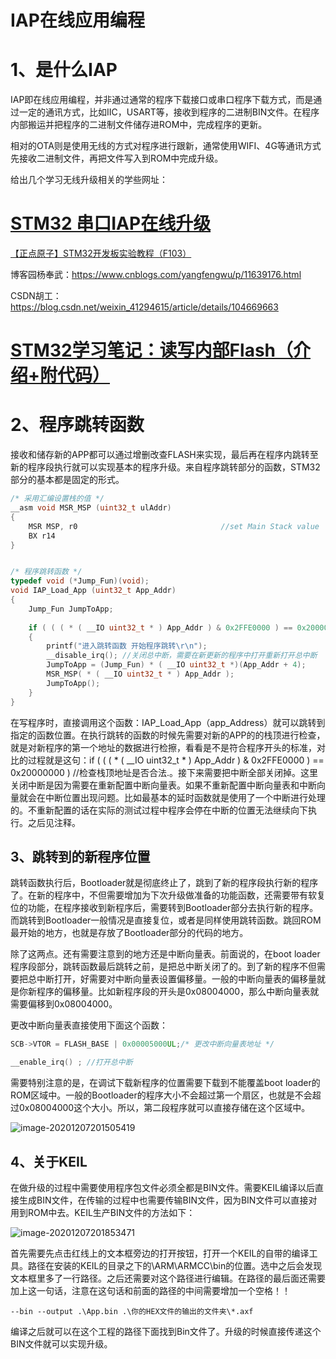 # IAP在线应用编程

# 1、是什么IAP

​	IAP即在线应用编程，并非通过通常的程序下载接口或串口程序下载方式，而是通过一定的通讯方式，比如IIC，USART等，接收到程序的二进制BIN文件。在程序内部搬运并把程序的二进制文件储存进ROM中，完成程序的更新。

相对的OTA则是使用无线的方式对程序进行跟新，通常使用WIFI、4G等通讯方式先接收二进制文件，再把文件写入到ROM中完成升级。

给出几个学习无线升级相关的学些网址：

# [STM32 串口IAP在线升级](https://www.cnblogs.com/ZzJan/p/11564060.html)

[【正点原子】STM32开发板实验教程（F103）](https://www.bilibili.com/video/BV1kx411k7JT?spm_id_from=333.788.b_636f6d6d656e74.6)

博客园杨奉武：https://www.cnblogs.com/yangfengwu/p/11639176.html

CSDN胡工：https://blog.csdn.net/weixin_41294615/article/details/104669663

# [STM32学习笔记：读写内部Flash（介绍+附代码）](https://www.cnblogs.com/pertor/p/9484663.html)

# 2、程序跳转函数

接收和储存新的APP都可以通过增删改查FLASH来实现，最后再在程序内跳转至新的程序段执行就可以实现基本的程序升级。来自程序跳转部分的函数，STM32部分的基本都是固定的形式。

```c
/* 采用汇编设置栈的值 */
__asm void MSR_MSP (uint32_t ulAddr) 
{
    MSR MSP, r0 			                   //set Main Stack value
    BX r14
}


/* 程序跳转函数 */
typedef void (*Jump_Fun)(void);
void IAP_Load_App (uint32_t App_Addr)
{
	Jump_Fun JumpToApp; 
    
	if ( ( ( * ( __IO uint32_t * ) App_Addr ) & 0x2FFE0000 ) == 0x20000000 )	//检查栈顶地址是否合法.
	{ 
		printf("进入跳转函数 开始程序跳转\r\n");
		__disable_irq(); //关闭总中断，需要在新更新的程序中打开重新打开总中断
		JumpToApp = (Jump_Fun) * ( __IO uint32_t *)(App_Addr + 4);				//用户代码区第二个字为程序开始地址(复位地址)		
		MSR_MSP( * ( __IO uint32_t * ) App_Addr );								//初始化APP堆栈指针(用户代码区的第一个字用于存放栈顶地址)
		JumpToApp();															//跳转到APP.
	}
}
```

在写程序时，直接调用这个函数：IAP_Load_App（app_Address）就可以跳转到指定的函数位置。在执行跳转的函数的时候先需要对新的APP的的栈顶进行检查，就是对新程序的第一个地址的数据进行检擦，看看是不是符合程序开头的标准，对比的过程就是这句：if ( ( ( * ( __IO uint32_t * ) App_Addr ) & 0x2FFE0000 ) == 0x20000000 )	//检查栈顶地址是否合法.。接下来需要把中断全部关闭掉。这里关闭中断是因为需要在重新配置中断向量表。如果不重新配置中断向量表和中断向量就会在中断位置出现问题。比如最基本的延时函数就是使用了一个中断进行处理的。不重新配置的话在实际的测试过程中程序会停在中断的位置无法继续向下执行。之后见注释。



## 3、跳转到的新程序位置

跳转函数执行后，Bootloader就是彻底终止了，跳到了新的程序段执行新的程序了。在新的程序中，不但需要增加为下次升级做准备的功能函数，还需要带有软复位的功能，在程序接收到新程序后，需要转到Bootloader部分去执行新的程序。而跳转到Bootloader一般情况是直接复位，或者是同样使用跳转函数。跳回ROM最开始的地方，也就是存放了Bootloader部分的代码的地方。

除了这两点。还有需要注意到的地方还是中断向量表。前面说的，在boot loader程序段部分，跳转函数最后跳转之前，是把总中断关闭了的。到了新的程序不但需要把总中断打开，好需要对中断向量表设置偏移量。一般的中断向量表的偏移量就是你新程序的偏移量。比如新程序段的开头是0x08004000，那么中断向量表就需要偏移到0x08004000。

更改中断向量表直接使用下面这个函数：

```c
SCB->VTOR = FLASH_BASE | 0x00005000UL;/* 更改中断向量表地址 */

__enable_irq() ; //打开总中断
```

需要特别注意的是，在调试下载新程序的位置需要下载到不能覆盖boot loader的ROM区域中。一般的Bootloader的程序大小不会超过第一个扇区，也就是不会超过0x08004000这个大小。所以，第二段程序就可以直接存储在这个区域中。

![image-20201207201505419](C:\Users\DELL100030173\AppData\Roaming\Typora\typora-user-images\image-20201207201505419.png)

## 4、关于KEIL

在做升级的过程中需要使用程序包文件必须全都是BIN文件。需要KEIL编译以后直接生成BIN文件，在传输的过程中也需要传输BIN文件，因为BIN文件可以直接对用到ROM中去。KEIL生产BIN文件的方法如下：

![image-20201207201853471](C:\Users\DELL100030173\AppData\Roaming\Typora\typora-user-images\image-20201207201853471.png)

首先需要先点击红线上的文本框旁边的打开按钮，打开一个KEIL的自带的编译工具。路径在安装的KEIL的目录之下的\ARM\ARMCC\bin的位置。选中之后会发现文本框里多了一行路径。之后还需要对这个路径进行编辑。在路径的最后面还需要加上这一句话，注意在这句话和前面的路径的中间需要增加一个空格！！

```
--bin --output .\App.bin .\你的HEX文件的输出的文件夹\*.axf
```

编译之后就可以在这个工程的路径下面找到Bin文件了。升级的时候直接传递这个BIN文件就可以实现升级。